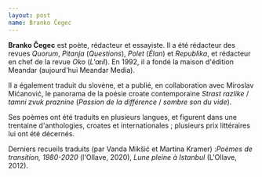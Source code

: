 ```yaml
---
layout: post
name: Branko Čegec
---
```

**Branko Čegec** est poète, rédacteur et essayiste. Il a été rédacteur des revues *Quorum*, *Pitanja* (*Questions*), *Polet* (*Élan*) et *Republika*, et rédacteur en chef de la revue *Oko* (*L'œil*). En 1992, il a fondé la maison d'édition Meandar (aujourd'hui Meandar Media).

Il a également traduit du slovène, et a publié, en collaboration avec Miroslav Mićanović, le panorama de la poésie croate contemporaine *Strast razlike* / *tamni zvuk praznine* (*Passion de la différence* / *sombre son du vide*).

Ses poèmes ont été traduits en plusieurs langues, et figurent dans une trentaine d'anthologies, croates et internationales ; plusieurs prix littéraires lui ont été décernés.

Derniers recueils traduits (par Vanda Mikšić et Martina Kramer) : ​*Poèmes de transition, 1980-2020* (l'Ollave, 2020), *Lune pleine à Istanbul* (L'Ollave, 2012).

